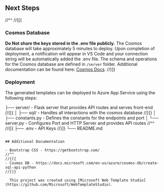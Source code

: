 ## Next Steps
//^^
//{[{

### Cosmos Database

**Do Not share the keys stored in the .env file publicly.**
The Cosmos database will take approximately 5 minutes to deploy. Upon completion of deployment,
a notification will appear in VS Code and your connection string will be automatically added
the .env file. The schema and operations for the Cosmos database are defined in `/server` folder.
Additional documentation can be found here: [Cosmos Docs](https://github.com/Microsoft/WebTemplateStudio/blob/dev/docs/services/azure-cosmos.md).
//}]}

### Deployment

The generated templates can be deployed to Azure App Service using the following steps:

├── server/ - Flask server that provides API routes and serves front-end
//{[{
│ ├── sql/ - Handles all interactions with the cosmos database
//}]}
│ ├── constants.py - Defines the constants for the endpoints and port
│ └── server.py - Configures Port and HTTP Server and provides API routes
//^^
//{[{
├── .env - API Keys
//}]}
└── README.md

```

## Additional Documentation

- Bootstrap CSS - https://getbootstrap.com/
//^^
//{[{
- Cosmos DB - https://docs.microsoft.com/en-us/azure/cosmos-db/create-sql-api-python
//}]}

  This project was created using [Microsoft Web Template Studio](https://github.com/Microsoft/WebTemplateStudio).